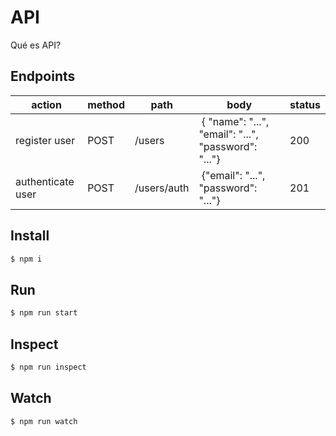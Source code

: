# API

Qué es API?

## Endpoints

| action            | method | path        | body                                                 | status |
| ----------------- | ------ | ----------- | ---------------------------------------------------- | ------ |
| register user     | POST   | /users      |  { "name": "...", "email": "...", "password": "..."} | 200    |
| authenticate user | POST   | /users/auth |  {"email": "...", "password": "..."}                 | 201    |

## Install

```sh
$ npm i
```

## Run

```sh
$ npm run start
```

## Inspect

```sh
$ npm run inspect
```

## Watch

```sh
$ npm run watch
```
